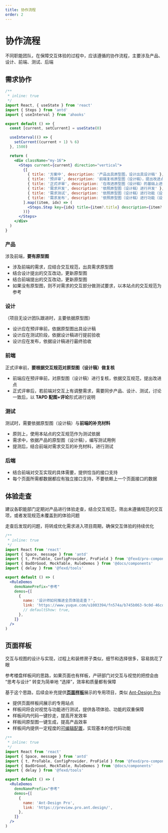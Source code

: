 ```yaml
---
title: 协作流程
order: 2
---
```


# 协作流程

不同职能团队，在保障交互体验的过程中，应该遵循的协作流程，主要涉及产品、设计、前端、测试、后端

## 需求协作

```jsx
/**
 * inline: true
 */
import React, { useState } from 'react'
import { Steps } from 'antd'
import { useInterval } from 'ahooks'

export default () => {
  const [current, setCurrent] = useState(0)

  useInterval(() => {
    setCurrent((current + 1) % 6)
  }, 1500)

  return (
    <div className="my-16">
      <Steps current={current} direction="vertical">
        {[
          { title: '方案中', description: '产品出具原型图，设计出具设计稿' },
          { title: '预评审', description: '前端复核原型图（设计稿），提出改进点' },
          { title: '正式评审', description: '在改进原型图（设计稿）的基础上进行正式评审' },
          { title: '需求开发', description: '依照原型图（设计稿）进行开发' },
          { title: '需求测试', description: '依照原型图（设计稿）进行功能（设计）测试' },
          { title: '需求发布', description: '依照原型图（设计稿）进行功能（设计）验收' },
        ].map((item, idx) => (
          <Steps.Step key={idx} title={item?.title} description={item?.description} />
        ))}
      </Steps>
    </div>
  )
}
```

### 产品

涉及前端，**要有原型图**

- 涉及前端的需求，应结合交互规范，出具需求原型图
- 结合设计提出的交互改动，更新原型图
- 结合前端提出的交互改动，更新原型图
- 如果没有原型图，则不对需求的交互部分做测试要求，以本站点的交互规范为参考

### 设计

（项目无设计团队跟进时，主要依据原型图）

- 设计应在预评审前，依据原型图出具设计稿
- 设计应在测试阶段，依据设计稿进行提前验收
- 设计应在发布，依据设计稿进行最终验收

### 前端

正式评审前，**要根据交互规范对原型图（设计稿）做复核**

- 前端应在预评审前，对原型图（设计稿）进行复核，依据交互规范，提出改进点
- 正式评审后，若前端对交互上有调整需求，需要同步产品、设计、测试，讨论一致后，以 **TAPD 配图+评论**形式进行说明

### 测试

测试时，需要依据原型图（设计稿）与**前端的补充材料**

- 原则上，使用本站点的交互规范作为测试依据
- 需求中，依据产品的原型图（设计稿），编写测试用例
- 提测后，结合前端对需求交互的补充材料，进行测试

### 后端

- 结合前端对交互实现的具体需要，提供恰当的接口支持
- 每个页面所需都数据都应有独立接口支持，不要依赖上一个页面接口的数据

## 体验走查

建议各职能部门定期对产品进行体验走查，结合交互规范，筛出未遵循规范的交互项，或者发现规范未覆盖到的体验问题

走查后发现的问题，将转成优化需求进入项目周期，确保交互体验的持续优化

```jsx
/**
 * inline: true
 */
import React from 'react'
import { Space, message } from 'antd'
import { t, ProTable, ConfigProvider, ProField } from '@fexd/pro-components'
import { BadOrGood, MockTable, RuleDemos } from '@docs/components'
import { delay } from '@fexd/tools'

export default () => (
  <RuleDemos
    demoNamePrefix="参考"
    demos={[
      {
        name: '设计师如何推进全员体验走查？',
        link: 'https://www.yuque.com/u1003394/fn574a/b745b063-9c0d-46cd-9389-459f6950266e',
        // defaultShow: true,
      },
    ]}
  />
)
```

## 页面样板

交互与视图的设计与实现，过程上和装修房子类似，细节和选择很多，容易挑花了眼

参考楼盘样板间的思路，如果页面也有样板，产研部门对交互与视觉的把控会由 “思考与设计” 转变为简单地 “选择”，效率和质量都有保障

基于这个思路，后续会补充提供[**页面样板**](/rules/template)展示的专用项目，类似 [Ant-Design Pro](https://preview.pro.ant.design/)

- 提供页面样板间展示的专用站点
- 样板间将会对视觉与功能进行测试，提供各项体验、功能的双重保障
- 样板间内代码一键抄走，提高开发效率
- 样板间原型图一键生成，提高产品效率
- 样板间内提供一定程度的[可编辑配置](/table/configuration)，实现基本的低代码功能

```jsx
/**
 * inline: true
 */
import React from 'react'
import { Space, message } from 'antd'
import { t, ProTable, ConfigProvider, ProField } from '@fexd/pro-components'
import { BadOrGood, MockTable, RuleDemos } from '@docs/components'
import { delay } from '@fexd/tools'

export default () => (
  <RuleDemos
    demoNamePrefix="参考"
    demos={[
      {
        name: 'Ant-Design Pro',
        link: 'https://preview.pro.ant.design/',
      },
    ]}
  />
)
```
